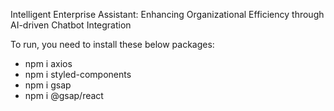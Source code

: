 Intelligent Enterprise Assistant: Enhancing Organizational Efficiency through AI-driven Chatbot Integration

To run, you need to install these below packages:
- npm i axios
- npm i styled-components
- npm i gsap
- npm i @gsap/react